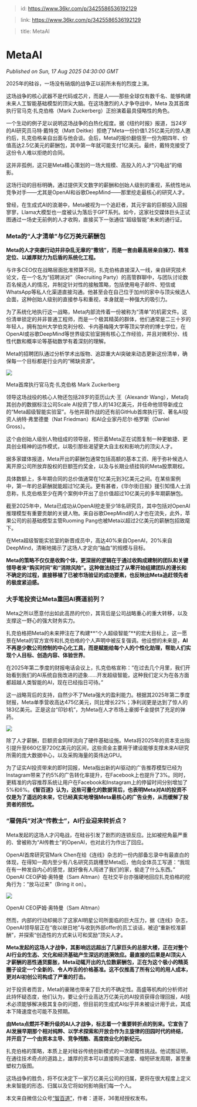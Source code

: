> id: https://www.36kr.com/p/3425586536192129

> link: https://www.36kr.com/p/3425586536192129

> title: MetaAI

# MetaAI
_Published on Sun, 17 Aug 2025 04:30:00 GMT_

2025年的硅谷，一场没有硝烟的战争正以前所未有的烈度上演。

这场战争的核心武器不是代码或芯片，而是人——那些全球仅有数千名、能够构建未来人工智能基础模型的顶尖大脑。在这场激烈的人才争夺战中，Meta 及其首席执行官马克·扎克伯格（Mark Zuckerberg）正扮演着最具侵略性的角色。

一个生动的例子足以说明这场战争的白热化程度。据《纽约时报》报道，当24岁的AI研究员马特·戴特克（Matt Deitke）拒绝了Meta一份价值1.25亿美元的惊人邀约后，扎克伯格亲自出面与他会谈。会后，Meta的报价翻倍至一份为期四年、价值高达2.5亿美元的薪酬包，其中第一年就可能支付1亿美元。最终，戴特克接受了这份令人难以拒绝的合同。

这并非孤例，这只是Meta精心策划的一场大规模、高投入的人才“闪电战”的缩影。

这场行动的目标明确，通过提供天文数字的薪酬和创始人级别的重视，系统性地从竞争对手——尤其是OpenAI和谷歌DeepMind——那里挖走最核心的研究人才。

曾经，在生成式AI的浪潮中，Meta被视为一个追赶者，其元宇宙的巨额投入回报寥寥，Llama大模型也一度被认为落后于GPT系列。如今，这家社交媒体巨头正试图通过一场史无前例的人才收购，直接买下一张通往“超级智能”未来的通行证。

### **Meta的“人才清单”与亿万美元薪酬包**

**Meta的人才突袭行动并非杂乱无章的“撒钱”，而是一套由最高层亲自操刀、精准定位、以雄厚财力为后盾的系统化工程。**

与许多CEO仅在战略层面批准预算不同，扎克伯格直接深入一线，亲自研究技术论文，在一个名为“招聘派对”（Recruiting Party）的高管群聊中，与团队讨论数百名候选人的情况，并制定针对性的接触策略，包括使用电子邮件、短信或WhatsApp等私人化渠道直接沟通。他甚至会在自己位于加州的家中与顶尖候选人会面，这种创始人级别的直接参与和重视，本身就是一种强大的吸引力。

为了系统化地执行这一战略，Meta内部流传着一份被称为“清单”的机密文件。这份清单锁定的并非普通工程师，而是一个极其精英的群体，他们通常是二三十岁的年轻人，拥有加州大学伯克利分校、卡内基梅隆大学等顶尖学府的博士学位，在OpenAI或谷歌DeepMind等世界级实验室拥有核心工作经验，并且对微积分、线性代数和概率论等基础数学有着深刻的理解。

Meta的招聘团队通过分析学术出版物、追踪重大AI突破来动态更新这份清单，确保每一个目标都是行业内的“稀缺资源”。

![](https://img.36krcdn.com/hsossms/20250816/v2_3ffa3b93ce8546b6a858fcef14055381@5987660_oswg564940oswg1080oswg825_img_000?x-oss-process=image/format,jpg/interlace,1)

Meta首席执行官马克·扎克伯格 Mark Zuckerberg

领导这场战役的核心人物还包括28岁的亚历山大·王（Alexandr Wang），Meta向其创办的数据标注公司Scale AI投资了惊人的143亿美元，并任命他领导新成立的“Meta超级智能实验室”。与他并肩作战的还有前GitHub首席执行官、著名AI投资人纳特·弗里德曼（Nat Friedman）和AI企业家丹尼尔·格罗斯（Daniel Gross）。

这个由创始人级别人物组成的领导层，预示着Meta正在试图复制一种更敏捷、更具创业精神的运作模式，以吸引那些渴望更大自主权和影响力的顶尖人才。

据多家媒体报道，Meta开出的薪酬包通常包括高额的基本工资、用于弥补候选人离开原公司所放弃股权的巨额签约奖金，以及与长期业绩挂钩的Meta股票期权。

具体数额上，多年期合同的总价值通常在1亿美元到3亿美元之间。在某些案例中，第一年的总薪酬就能超过1亿美元。更有甚者，《华尔街日报》援引知情人士消息称，扎克伯格至少在两个案例中开出了总价值超过10亿美元的多年期薪酬包。

截至2025年中，Meta已成功从OpenAI挖走至少18名研究员，其中包括对OpenAI推理模型有重要贡献的关键人物。来自谷歌DeepMind的人才也在流失，此外，苹果公司的前基础模型主管Ruoming Pang也被Meta以超过2亿美元的薪酬包招致麾下。

在Meta超级智能实验室的新晋成员中，高达40%来自OpenAI，20%来自DeepMind，清晰地揭示了这场人才定向“抽血”的规模与目标。

**Meta的策略不仅仅是收购个体，更深层的逻辑在于通过收购成建制的团队和关键领导者来“购买时间”和“消除风险”。这种做法绕过了从零开始组建团队的漫长和不确定的过程，直接移植了已被市场验证的成功要素，也反映出Meta追赶领先者的极度紧迫感。**

### **大手笔投资让Meta重回AI赛道前列？**

Meta之所以愿意付出如此高昂的代价，其背后是公司战略重心的重大转移，以及支撑这一野心的强大财务实力。

扎克伯格把Meta的未来押注在了构建**“个人超级智能”**的宏大目标上，这一愿景在Meta的官方宣传和扎克伯格的个人声明中被反复强调。他设想的未来是，**AI不再是少数公司控制的中心化工具，而是赋能给每个人的个性化助理，帮助人们实现个人目标、创造内容、体验世界**。

在2025年第二季度的财报电话会议上，扎克伯格宣称：“在过去几个月里，我们开始看到我们的AI系统自我改进的迹象……开发超级智能，这种我们定义为在各方面都超越人类智能的AI，现在已经指日可待。”

这一战略背后的支持，自然少不了Meta强大的盈利能力。根据其2025年第二季度财报，Meta单季营收高达475亿美元，同比增长22%；净利润更是达到了惊人的183亿美元。正是这台“印钞机”，为Meta在人才市场上豪掷千金提供了充足的弹药。

![](https://img.36krcdn.com/hsossms/20250816/v2_abb8f01658b344f690623522cb341f0f@5987660_oswg108726oswg1080oswg616_img_000?x-oss-process=image/format,jpg/interlace,1)

除了人才薪酬，巨额资金同样流向了硬件基础设施。Meta将2025年的资本支出指引提升至660亿至720亿美元的区间，这些资金主要用于建设能够支撑未来AI研究所需的庞大数据中心，以及采购海量的英伟达GPU。

为了证实AI投资带来的即时回报，Meta指出新的AI驱动的广告推荐模型已经为Instagram带来了约5%的广告转化率提升，在Facebook上也提升了3%。同时，更精准的内容推荐系统让用户在Facebook和Instagram上的停留时间分别增加了5%和6%。**《智百道》认为，这些可量化的数据背后，也表明Meta对AI的投资不仅是为了遥远的未来，它已经真实地增强Meta最核心的广告业务，从而缓解了投资者的担忧。**

### **“雇佣兵”对决“传教士”，AI行业迎来转折点？**

Meta发起的这场人才闪电战，在硅谷引发了剧烈的连锁反应。比如被挖角最严重的、曾被称为“AI传教士”的OpenAI，也对此行为作出了回应。

OpenAI首席研究官Mark Chen在给《连线》杂志的一份内部备忘录中有最直白的体现，在得知一周内至少有八名研究员跳槽至Meta后，他向全体员工写道：“我现在有一种发自内心的感觉，就好像有人闯进了我们的家，偷走了什么东西。” OpenAI CEO萨姆·奥特曼（Sam Altman）在社交平台亦强硬地回应扎克伯格的挖角行为：“放马过来”（Bring it on）。

![](https://img.36krcdn.com/hsossms/20250816/v2_754dbe3110d44a34ad31924930d0e1f1@5987660_oswg56500oswg931oswg523_img_000?x-oss-process=image/format,jpg/interlace,1)

OpenAI CEO萨姆·奥特曼（Sam Altman）

然而，内部的行动却揭示了这家AI明星公司所面临的巨大压力，据《连线》杂志，OpenAI领导层正在“夜以继日地”与收到外部offer的员工谈话，被迫“重新校准薪酬”，并探索“创造性的方式来认可和奖励”顶尖人才。

**Meta发起的这场人才战争，其影响远远超出了几家巨头的总部大楼，正在对整个AI行业的生态、文化和经济基础产生深远的涟漪效应。最直接的后果是AI顶尖人才薪酬的恶性通货膨胀，Meta动辄开出的九位数薪酬包，正在为这个极小的精英圈子设定一个全新的、令人咋舌的价格基准。这不仅推高了所有公司的用人成本，更对AI初创公司构成了严重的打击。**

对于投资者而言，Meta的豪赌也带来了巨大的不确定性。高盛等机构的分析师对此持怀疑态度，他们认为，要让全行业高达万亿美元的AI投资获得合理回报，AI技术必须能够解决极其复杂的问题，但目前的生成式AI似乎并未被设计用于此，其成本下降速度也可能不及预期。

**由Meta点燃并不断升级的AI人才战争，标志着一个重要转折点的到来。它宣告了AI发展早期那个相对纯粹、以学术探索和开放合作为主旋律的田园时代的终结，并开启了一个由资本主导、竞争残酷、高度商业化的新纪元。**

扎克伯格的策略，本质上是对硅谷传统创新模式的一次颠覆性挑战。他试图证明，在通往技术奇点的道路上，雄厚的资本可以直接购买速度、缩短研发周期，甚至重塑权力版图。

这场战争的胜负，将不仅决定下一家万亿美元公司的归属，更将在很大程度上定义未来智能的形态、归属以及它将如何影响我们每一个人。

本文来自微信公众号[“智百道”](https://mp.weixin.qq.com/s/Nd59_9HGCU2cibpm8MIJcQ)，作者：道哥，36氪经授权发布。
